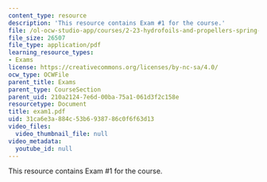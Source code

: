 ```yaml
---
content_type: resource
description: 'This resource contains Exam #1 for the course.'
file: /ol-ocw-studio-app/courses/2-23-hydrofoils-and-propellers-spring-2007/31ca6e3a884c53b6938786c0f6f63d13_exam1.pdf
file_size: 26507
file_type: application/pdf
learning_resource_types:
- Exams
license: https://creativecommons.org/licenses/by-nc-sa/4.0/
ocw_type: OCWFile
parent_title: Exams
parent_type: CourseSection
parent_uid: 210a2124-7e6d-00ba-75a1-061d3f2c158e
resourcetype: Document
title: exam1.pdf
uid: 31ca6e3a-884c-53b6-9387-86c0f6f63d13
video_files:
  video_thumbnail_file: null
video_metadata:
  youtube_id: null
---
```

This resource contains Exam #1 for the course.